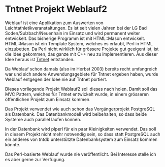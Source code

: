 Tntnet Projekt Weblauf2
=======================

Weblauf ist eine Applikation zum Auswerten von Leichtathletikveranstaltungen. Es
ist seit vielen Jahren bei der LG Bad Soden/Sulzbach/Neuenhain im Einsatz und
wird permanent weiter entwickelt. Das bisherige Programm ist mit HTML::Mason
entwickelt. HTML::Mason ist ein Template System, welches es erlaubt, Perl in
HTML einzubetten. Da Perl nicht wirklich für grössere Projekte gut geeigent ist,
ist die Idee gekommen, das ganze mit C++ neu zu implementieren. Aus dieser Idee
heraus ist [Tntnet](http://www.tntnet.org/) entstanden.

Da Weblauf schon damals (also im Herbst 2003) bereits recht umfangreich war und
sich andere Anwendungsgebiete für Tntnet ergeben haben, wurde Weblauf entgegen
der Idee nie auf Tntnet portiert.

Dieses vorliegende Projekt Weblauf2 soll dieses nach holen. Damit soll das MVC
Pattern, welches für Tntnet entwickelt wurde, in einem grösseren öffentlichen
Projekt zum Einsatz kommen.

Das Projekt verwendet wie auch schon das Vorgängerprojekt PostgreSQL als
Datenbank. Das Datenbankmodell wird beibehalten, so dass beide Systeme auch
parallel laufen können.

In der Datenbank wird plperl für ein paar Kleinigkeiten verwendet. Das soll in
diesem Projekt nicht mehr notwendig sein, so dass statt PostgreSQL auch ein
anderes von tntdb unterstützte Datenbanksystem zum Einsatz kommen könnte.

Das Perl-basierte Weblauf wurde nie veröffentlicht. Bei Interesse stelle ich es
aber gerne zur Verfügung.
